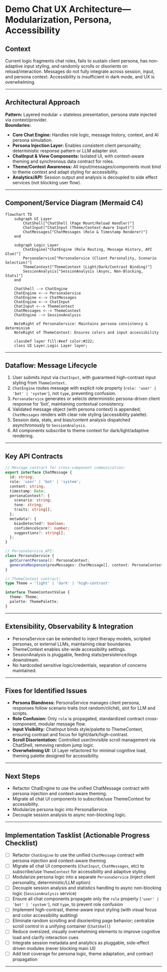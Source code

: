 # Demo Chat UX Architecture—Modularization, Persona, Accessibility

## Context
Current logic fragments chat roles, fails to sustain client persona, has non-adaptive input styling, and randomly scrolls or disorients on reload/interaction. Messages do not fully integrate across session, input, and persona context. Accessibility is insufficient in dark mode, and UX is overwhelming.

---

## Architectural Approach

**Pattern:** Layered modular + stateless presentation, persona state injected via context/provider.  
**Boundaries:**  
- **Core Chat Engine:** Handles role logic, message history, context, and AI persona simulation.
- **Persona Injection Layer:** Enables consistent client personality; deterministic response pattern or LLM adapter slot.
- **ChatInput & View Components:** Isolated UI, with context-aware theming and synchronous data contract for roles.
- **Theme/Context Awareness:** All input/messages/components must bind to theme context and adapt styling for accessibility.
- **Analytics/API:** Session output and analysis is decoupled to side effect services (not blocking user flow).

---

## Component/Service Diagram (Mermaid C4)

```mermaid
flowchart TD
    subgraph UI Layer
        ChatShell["ChatShell (Page Mount/Reload Handler)"]
        ChatInput["ChatInput (Theme/Context-Aware Input)"]
        ChatMessages["ChatMessages (Role & Timestamp Renderer)"]
    end

    subgraph Logic Layer
        ChatEngine["ChatEngine (Role Routing, Message History, API Glue)"]
        PersonaService["PersonaService (Client Personality, Scenario Selection)"]
        ThemeContext["ThemeContext (Light/Dark/Contrast Binding)"]
        SessionAnalysis["SessionAnalysis (Async, Non-Blocking, Stats)"]
    end

    ChatShell --> ChatEngine
    ChatEngine <--> PersonaService
    ChatEngine <--> ChatMessages
    ChatEngine <--> ChatInput
    ChatInput <--> ThemeContext
    ChatMessages <--> ThemeContext
    ChatEngine --> SessionAnalysis

    NoteRight of PersonaService: Maintains persona consistency & determinism
    NoteRight of ThemeContext: Ensures colors and input accessibility

    classDef layer fill:#eef color:#222;
    class UI Layer,Logic Layer layer;
```

---

## Dataflow: Message Lifecycle

1. User submits input via `ChatInput`, with guaranteed high-contrast input styling from `ThemeContext`.
2. `ChatEngine` routes message with explicit role property (`role: 'user' | 'bot' | 'system'`), not `type`, preventing confusion.
3. `PersonaService` generates or selects deterministic persona-driven client response for 'bot', maintaining contextual consistency.
4. Validated message object (with persona context) is appended; `ChatMessages` renders with clear role styling (accessibility palette).
5. Session data, stats, and bias/content analysis dispatched asynchronously to `SessionAnalysis`.
6. All components subscribe to theme context for dark/light/adaptive rendering.

---

## Key API Contracts

```typescript
// Message contract for cross-component communication:
export interface ChatMessage {
  id: string;
  role: 'user' | 'bot' | 'system';
  content: string;
  timestamp: Date;
  personaContext?: {
    scenario: string;
    tone: string;
    traits: string[];
  };
  metadata?: {
    biasDetected?: boolean;
    confidenceScore?: number;
    suggestions?: string[];
  };
}

// PersonaService API:
class PersonaService {
  getCurrentPersona(): PersonaContext;
  generateResponse(prevMessages: ChatMessage[], context: PersonaContext): string; // deterministic/LLM slot
}

// ThemeContext contract:
type Theme = 'light' | 'dark' | 'high-contrast'

interface ThemeContextValue {
  theme: Theme;
  palette: ThemePalette;
}
```

---

## Extensibility, Observability & Integration

- PersonaService can be extended to inject therapy models, scripted personas, or external LLMs, maintaining clear boundaries.
- ThemeContext enables site-wide accessibility settings.
- SessionAnalysis is pluggable, feeding stats/persistence/logs downstream.
- No hardcoded sensitive logic/credentials, separation of concerns maintained.

---

## Fixes for Identified Issues

- **Persona Blandness:** PersonaService manages client persona, responses follow scenario traits (not random/cliché), slot for LLM and scripts.
- **Role Confusion:** Only `role` is propagated, standardized contract cross-component, modular message flow.
- **Input Visibility:** ChatInput binds style/palette to ThemeContext, ensuring contrast and focus for light/dark/high-contrast.
- **Scroll Disorientation:** Controlled user/invisible scroll management via ChatShell, removing random jump logic.
- **Overwhelming UI:** UI Layer refactored for minimal cognitive load, theming palette designed for accessibility.

---

## Next Steps

- Refactor ChatEngine to use the unified ChatMessage contract with persona injection and context-aware theming.
- Migrate all chat UI components to subscribe/use ThemeContext for accessibility.
- Modularize persona logic into PersonaService.
- Decouple session analysis to async non-blocking logic.

---

## Implementation Tasklist (Actionable Progress Checklist)

- [ ] Refactor `ChatEngine` to use the unified `ChatMessage` contract with persona injection and context-aware theming
- [ ] Migrate all chat UI components (`ChatInput`, `ChatMessages`, etc) to subscribe/use `ThemeContext` for accessibility and adaptive styling
- [ ] Modularize persona logic into a separate `PersonaService` (inject client personality, deterministic/LLM option)
- [ ] Decouple session analysis and statistics handling to async non-blocking logic (`SessionAnalysis` service)
- [ ] Ensure all chat components propagate only the `role` property (`'user' | 'bot' | 'system'`), not `type`, to prevent role confusion
- [ ] Implement high-contrast, theme-aware input styling (with visual focus and color accessibility auditing)
- [ ] Eliminate random scrolling and disorienting page behavior; centralize scroll control in a unifying container (`ChatShell`)
- [ ] Reduce oversized, visually overwhelming elements to improve cognitive load and clarify interaction cues
- [ ] Integrate session metadata and analytics as pluggable, side-effect driven modules (never blocking main UI)
- [ ] Add test coverage for persona logic, theme adaptation, and contract propagation

---
